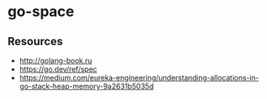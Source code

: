 # go-space

## Resources

* http://golang-book.ru
* https://go.dev/ref/spec
* https://medium.com/eureka-engineering/understanding-allocations-in-go-stack-heap-memory-9a2631b5035d
